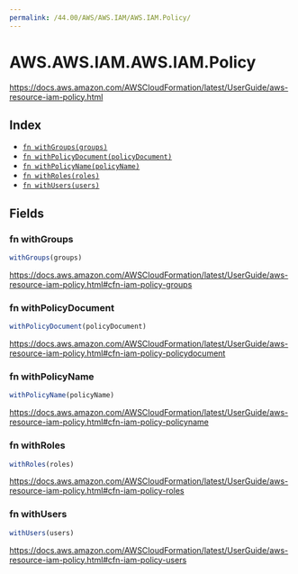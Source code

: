 ```yaml
---
permalink: /44.00/AWS/AWS.IAM/AWS.IAM.Policy/
---
```


# AWS.AWS.IAM.AWS.IAM.Policy

https://docs.aws.amazon.com/AWSCloudFormation/latest/UserGuide/aws-resource-iam-policy.html

## Index

* [`fn withGroups(groups)`](#fn-withgroups)
* [`fn withPolicyDocument(policyDocument)`](#fn-withpolicydocument)
* [`fn withPolicyName(policyName)`](#fn-withpolicyname)
* [`fn withRoles(roles)`](#fn-withroles)
* [`fn withUsers(users)`](#fn-withusers)

## Fields

### fn withGroups

```ts
withGroups(groups)
```

https://docs.aws.amazon.com/AWSCloudFormation/latest/UserGuide/aws-resource-iam-policy.html#cfn-iam-policy-groups

### fn withPolicyDocument

```ts
withPolicyDocument(policyDocument)
```

https://docs.aws.amazon.com/AWSCloudFormation/latest/UserGuide/aws-resource-iam-policy.html#cfn-iam-policy-policydocument

### fn withPolicyName

```ts
withPolicyName(policyName)
```

https://docs.aws.amazon.com/AWSCloudFormation/latest/UserGuide/aws-resource-iam-policy.html#cfn-iam-policy-policyname

### fn withRoles

```ts
withRoles(roles)
```

https://docs.aws.amazon.com/AWSCloudFormation/latest/UserGuide/aws-resource-iam-policy.html#cfn-iam-policy-roles

### fn withUsers

```ts
withUsers(users)
```

https://docs.aws.amazon.com/AWSCloudFormation/latest/UserGuide/aws-resource-iam-policy.html#cfn-iam-policy-users